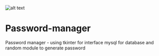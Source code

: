 ![alt text](https://github.com/Neutrino-Tech/password-manager/logo.png)
# Password-manager
Password manager - using tkinter for interface mysql for database and random module to generate password
